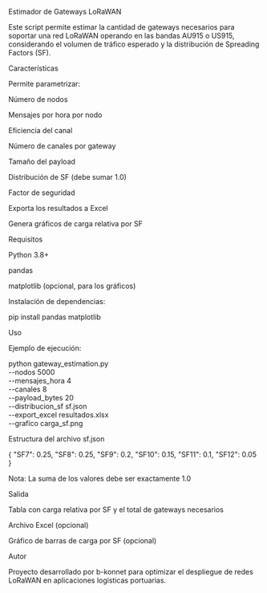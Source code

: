 Estimador de Gateways LoRaWAN

Este script permite estimar la cantidad de gateways necesarios para soportar una red LoRaWAN operando en las bandas AU915 o US915, considerando el volumen de tráfico esperado y la distribución de Spreading Factors (SF).

Características

Permite parametrizar:

Número de nodos

Mensajes por hora por nodo

Eficiencia del canal

Número de canales por gateway

Tamaño del payload

Distribución de SF (debe sumar 1.0)

Factor de seguridad

Exporta los resultados a Excel

Genera gráficos de carga relativa por SF

Requisitos

Python 3.8+

pandas

matplotlib (opcional, para los gráficos)

Instalación de dependencias:

pip install pandas matplotlib

Uso

Ejemplo de ejecución:

python gateway_estimation.py \
  --nodos 5000 \
  --mensajes_hora 4 \
  --canales 8 \
  --payload_bytes 20 \
  --distribucion_sf sf.json \
  --export_excel resultados.xlsx \
  --grafico carga_sf.png

Estructura del archivo sf.json

{
  "SF7": 0.25,
  "SF8": 0.25,
  "SF9": 0.2,
  "SF10": 0.15,
  "SF11": 0.1,
  "SF12": 0.05
}

Nota: La suma de los valores debe ser exactamente 1.0

Salida

Tabla con carga relativa por SF y el total de gateways necesarios

Archivo Excel (opcional)

Gráfico de barras de carga por SF (opcional)

Autor

Proyecto desarrollado por b-konnet para optimizar el despliegue de redes LoRaWAN en aplicaciones logísticas portuarias.

